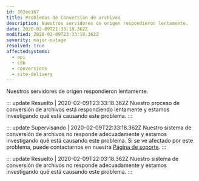 ```yaml
---
id: 382ee167
title: Problemas de Conversión de archivos
description: Nuestros servidores de origen respondieron lentamente.
date: 2020-02-09T21:33:18.362Z
modified: 2020-02-09T23:33:18.362Z
severity: major-outage
resolved: true
affectedsystems:
  - api
  - cdn
  - conversions
  - site-delivery
---
```


Nuestros servidores de origen respondieron lentamente.


::: update Resuelto | 2020-02-09T23:33:18.362Z
Nuestro proceso de conversión de archivos está respondiendo lentamente y estamos investigando qué está causando este problema.
:::

::: update Supervisando | 2020-02-09T22:33:18.362Z
Nuestro sistema de conversión de archivos no responde adecuadamente y estamos investigando qué está causando este problema. Si se ve afectado por este problema, puede contactarnos en nuestra [Página de soporte](https://statusfy.marquez.co).
:::

::: update Resuelto | 2020-02-09T22:03:18.362Z
Nuestro sistema de conversión de archivos no responde adecuadamente y estamos investigando qué está causando este problema.
:::

